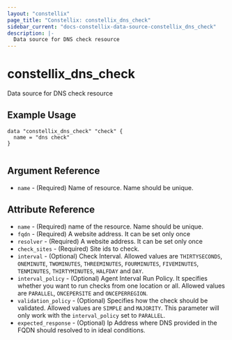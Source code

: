```yaml
---
layout: "constellix"
page_title: "Constellix: constellix_dns_check"
sidebar_current: "docs-constellix-data-source-constellix_dns_check"
description: |-
  Data source for DNS check resource
---
```


# constellix_dns_check #
Data source for DNS check resource

## Example Usage ##

```hcl
data "constellix_dns_check" "check" {
  name = "dns check"
}


```

## Argument Reference ##
* `name` - (Required) Name of resource. Name should be unique.

## Attribute Reference ##
* `name` - (Required) name of the resource. Name should be unique.
* `fqdn` - (Required) A website address. It can be set only once
* `resolver` - (Required) A website address. It can be set only once
* `check_sites` - (Required) Site ids to check.
* `interval` - (Optional) Check Interval. Allowed values are `THIRTYSECONDS`, `ONEMINUTE`, `TWOMINUTES`, `THREEMINUTES`, `FOURMINUTES`, `FIVEMINUTES`, `TENMINUTES`, `THIRTYMINUTES`, `HALFDAY` and `DAY`.
* `interval_policy` - (Optional) Agent Interval Run Policy. It specifies whether you want to run checks from one location or all. Allowed values are `PARALLEL`, `ONCEPERSITE` and `ONCEPERREGION`.
* `validation_policy` - (Optional) Specifies how the check should be validated. Allowed values are `SIMPLE` and `MAJORITY`. This parameter will only work with the `interval_policy` set to `PARALLEL`.
* `expected_response` - (Optional) Ip Address where DNS provided in the FQDN should resolved to in ideal conditions.
